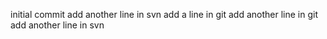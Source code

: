 initial commit
add another line in svn
add a line in git
add another line in git
add another line in svn
